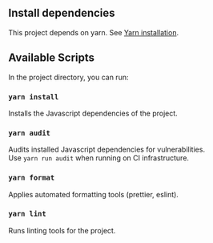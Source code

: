 ## Install dependencies

This project depends on yarn. See [Yarn installation](https://classic.yarnpkg.com/en/docs/install).

## Available Scripts

In the project directory, you can run:

### `yarn install`

Installs the Javascript dependencies of the project.

### `yarn audit`

Audits installed Javascript dependencies for vulnerabilities.\
Use `yarn run audit` when running on CI infrastructure.

### `yarn format`

Applies automated formatting tools (prettier, eslint).

### `yarn lint`

Runs linting tools for the project.
